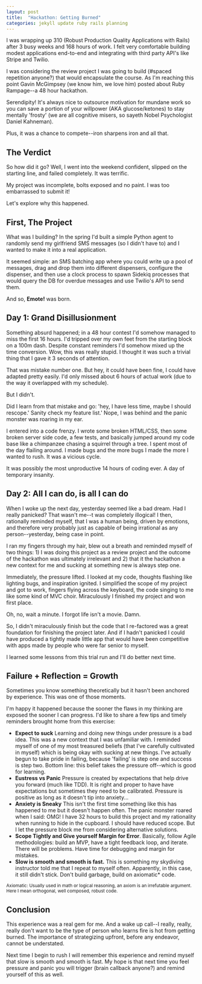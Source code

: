 ```yaml
---
layout: post
title:  "Hackathon: Getting Burned"
categories: jekyll update ruby rails planning
---
```


I was wrapping up 310 (Robust Production Quality Applications with Rails) after 3 busy weeks and 168 hours of work. I felt very comfortable building modest applications end-to-end and integrating with third party API's like Stripe and Twilio.

I was considering the review project I was going to build (#spaced repetition anyone?) that would encapsulate the course. As I'm reaching this point Gavin McGimpsey (we know him, we love him) posted about Ruby Rampage--a 48 hour hackathon.

Serendipity! It's always nice to outsource motivation for mundane work so you can save a portion of your willpower (AKA glucose/ketones) to stay mentally 'frosty' (we are all cognitive misers, so sayeth Nobel Psychologist Daniel Kahneman).

Plus, it was a chance to compete--iron sharpens iron and all that.

## The Verdict
So how did it go? Well, I went into the weekend confident, slipped on the starting line, and failed completely. It was terrific.

My project was incomplete, bolts exposed and no paint. I was too embarrassed to submit it!

Let's explore why this happened.

## First, The Project
What was I building? In the spring I'd built a simple Python agent to randomly send my girlfriend SMS messages (so I didn't have to) and I wanted to make it into a real application.

It seemed simple: an SMS batching app where you could write up a pool of messages, drag and drop them into different dispensers, configure the dispenser, and then use a clock process to spawn Sidekiq processes that would query the DB for overdue messages and use Twilio's API to send them.

And so, <b>Emote!</b> was born.

## Day 1: Grand Disillusionment

Something absurd happened; in a 48 hour contest I'd somehow managed to miss the first 16 hours. I'd tripped over my own feet from the starting block on a 100m dash. Despite constant reminders I'd somehow mixed up the time conversion. Wow, this was really stupid. I thought it was such a trivial thing that I gave it 3 seconds of attention.

That was mistake number one. But hey, it could have been fine, I could have adapted pretty easily. I'd only missed about 6 hours of actual work (due to the way it overlapped with my schedule).

But I didn't.

Did I learn from that mistake and go: 'hey, I have less time, maybe I should rescope.' Sanity check my feature list.' Nope, I was behind and the panic monster was roaring in my ear.

I entered into a code frenzy. I wrote some broken HTML/CSS, then some broken server side code, a few tests, and basically jumped around my code base like a chimpanzee chasing a squirrel through a tree. I spent most of the day flailing around. I made bugs and the more bugs I made the more I wanted to rush. It was a vicious cycle.

It was possibly the most unproductive 14 hours of coding ever. A day of temporary insanity.

## Day 2: All I can do, is all I can do
When I woke up the next day, yesterday seemed like a bad dream. Had I really panicked? That wasn't me--t was completely illogical! I then, rationally reminded myself, that I was a human being, driven by emotions, and therefore very probably just as capable of being irrational as any person--yesterday, being case in point.

I ran my fingers through my hair, blew out a breath and reminded myself of two things: 1) I was doing this project as a review project and the outcome of the hackathon was ultimately irrelevant and 2) that it the hackathon a new context for me and sucking at something new is always step one.

Immediately, the pressure lifted. I looked at my code, thoughts flashing like lighting bugs, and inspiration ignited. I simplified the scope of my project and got to work, fingers flying across the keyboard, the code singing to me like some kind of MVC choir. Miraculously I finished my project and won first place.

Oh, no, wait a minute. I forgot life isn't a movie. Damn.

So, I didn't miraculously finish but the code that I re-factored was a great foundation for finishing the project later. And if I hadn't panicked I could have produced a tightly made little app that would have been competitive with apps made by people who were far senior to myself.

I learned some lessons from this trial run and I'll do better next time.

## Failure + Reflection = Growth
Sometimes you know something theoretically but it hasn't been anchored by experience. This was one of those moments.

I'm happy it happened because the sooner the flaws in my thinking are exposed the sooner I can progress. I'd like to share a few tips and timely reminders brought home from this exercise:

* <b>Expect to suck</b> Learning and doing new things under pressure is a bad idea. This was a new context that I was unfamiliar with. I reminded myself of one of my most treasured beliefs (that I've carefully cultivated in myself) which is being okay with sucking at new things. I've actually begun to take pride in failing, because 'failing' is step one and success is step two. Bottom line: this belief takes the pressure off--which is good for learning.
* <b>Eustress vs Panic</b> Pressure is created by expectations that help drive you forward (much like TDD). It is right and proper to have have expectations but sometimes they need to be calibrated. Pressure is positive as long as it doesn't tip into anxiety...
* <b>Anxiety is Sneaky</b> This isn't the first time something like this has happened to me but it doesn't happen often. The panic monster roared when I said: OMG! I have 32 hours to build this project and my rationality when running to hide in the cupboard. I should have reduced scope. But I let the pressure block me from considering alternative solutions.
* <b>Scope Tightly and Give yourself Margin for Error</b>. Basically, follow Agile methodologies: build an MVP, have a tight feedback loop, and iterate. There will be problems. Have time for debugging and margin for mistakes.
* <b>Slow is smooth and smooth is fast.</b> This is something my skydiving instructor told me that I repeat to myself often. Apparently, in this case, it still didn't stick. Don't build garbage, build on axiomatic* code.

<small>Axiomatic: Usually used in math or logical reasoning, an axiom is an irrefutable argument. Here I mean orthogonal, well composed, robust code.</small>

## Conclusion
This experience was a real gem for me. And a wake up call--I really, really, really don't want to be the type of person who learns fire is hot from getting burned. The importance of strategizing upfront, before any endeavor, cannot be understated.

Next time I begin to rush I will remember this experience and remind myself that slow is smooth and smooth is fast. My hope is that next time you feel pressure and panic you will trigger (brain callback anyone?) and remind yourself of this as well.
